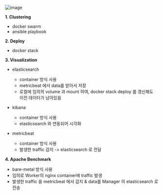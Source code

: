 ![image](https://github.com/jeilbitna/docker_toyproject/assets/96589387/9ee3f236-3b5c-4591-8206-6c1f724daf3e)


**1. Clustering**
- docker swarm
- ansible playbook


**2. Deploy**
- docker stack


**3. Visualization**
- elasticsearch
  - container 방식 사용
  - metricbeat 에서 data를 받아서 저장
  - 로컬에 임의의 volume 과 mount 하여, docker stack deploy 를 갱신해도 이전 데이터가 남아있음
  
- kibana
  - container 방식 사용
  - elasticsearch 와 연동되어 시각화
  
- metricbeat
  - container 방식 사용
  - 발생한 traffic 감지 -> elasticsearch 로 전달

**4. Apache Benchmark**
- bare-metal 방식 사용
- 임의로 Worker의 nginx container에 traffic 발생
- 발생한 traffic 을 metricbeat 에서 감지 & data를 Manager 의 elasticsearch 로 전송
